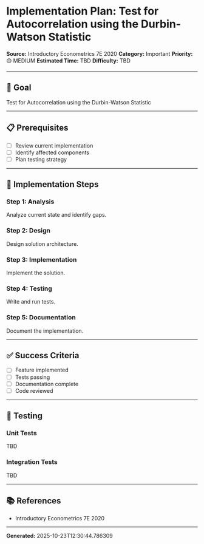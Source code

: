 # Implementation Plan: Test for Autocorrelation using the Durbin-Watson Statistic

**Source:** Introductory Econometrics 7E 2020
**Category:** Important
**Priority:** 🟡 MEDIUM
**Estimated Time:** TBD
**Difficulty:** TBD

---

## 🎯 Goal

Test for Autocorrelation using the Durbin-Watson Statistic

---

## 📋 Prerequisites

- [ ] Review current implementation
- [ ] Identify affected components
- [ ] Plan testing strategy

---

## 🔧 Implementation Steps

### Step 1: Analysis

Analyze current state and identify gaps.

### Step 2: Design

Design solution architecture.

### Step 3: Implementation

Implement the solution.

### Step 4: Testing

Write and run tests.

### Step 5: Documentation

Document the implementation.

---

## ✅ Success Criteria

- [ ] Feature implemented
- [ ] Tests passing
- [ ] Documentation complete
- [ ] Code reviewed

---

## 🧪 Testing

### Unit Tests

TBD

### Integration Tests

TBD

---

## 📚 References

- Introductory Econometrics 7E 2020

---

**Generated:** 2025-10-23T12:30:44.786309
